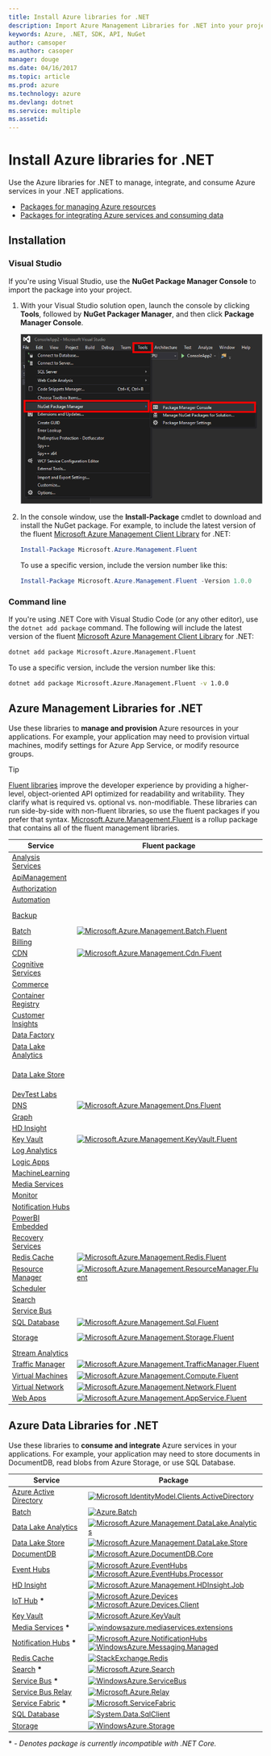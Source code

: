 ```yaml
---
title: Install Azure libraries for .NET
description: Import Azure Management Libraries for .NET into your project
keywords: Azure, .NET, SDK, API, NuGet
author: camsoper
ms.author: casoper
manager: douge
ms.date: 04/16/2017
ms.topic: article
ms.prod: azure
ms.technology: azure
ms.devlang: dotnet
ms.service: multiple
ms.assetid:
---
```


# Install Azure libraries for .NET

Use the Azure libraries for .NET to manage, integrate, and consume Azure services in your .NET applications.

* [Packages for managing Azure resources](#mgmt)
* [Packages for integrating Azure services and consuming data](#data)

## Installation

### Visual Studio

If you're using Visual Studio, use the **NuGet Package Manager Console** to import the package into your project.

1. With your Visual Studio solution open, launch the console by clicking **Tools**, followed by **NuGet Packager Manager**, and then click **Package Manager Console**.  

    ![Package Manager Console](media/dotnet-sdk-azure-install/package-manager.png)

2. In the console window, use the **Install-Package** cmdlet to download and install the NuGet package.  For example, to include the latest version of the fluent [Microsoft Azure Management Client Library](http://www.nuget.org/packages/Microsoft.Azure.Management.Fluent) for .NET:

    ```powershell
    Install-Package Microsoft.Azure.Management.Fluent
    ``` 
    To use a specific version, include the version number like this:

    ```powershell
    Install-Package Microsoft.Azure.Management.Fluent -Version 1.0.0
    ``` 

### Command line

If you're using .NET Core with Visual Studio Code (or any other editor), use the `dotnet add package` command.  The following will include the latest version of the fluent [Microsoft Azure Management Client Library](http://www.nuget.org/packages/Microsoft.Azure.Management.Fluent) for .NET:

```bash
dotnet add package Microsoft.Azure.Management.Fluent
```
To use a specific version, include the version number like this:

```bash
dotnet add package Microsoft.Azure.Management.Fluent -v 1.0.0
```

## <a id="mgmt" />Azure Management Libraries for .NET

Use these libraries to **manage and provision** Azure resources in your applications.  For example, your application may need to provision virtual machines, modify settings for Azure App Service, or modify resource groups.

> [!TIP]
> [Fluent libraries](https://azure.microsoft.com/blog/simpler-azure-management-libraries-for-net/) improve the developer experience by providing a higher-level, object-oriented API optimized for readability and writability. They clarify what is required vs. optional vs. non-modifiable. These libraries can run side-by-side with non-fluent libraries, so use the fluent packages if you prefer that syntax. [Microsoft.Azure.Management.Fluent](https://www.nuget.org/packages/Microsoft.Azure.Management.Fluent) is a rollup package that contains all of the fluent management libraries.

Service | Fluent package | Standard package
--------|---------------------------|-------------------------
[Analysis Services](/azure/analysis-services/) | | [![Microsoft.Azure.Management.Analysis](https://img.shields.io/nuget/v/Microsoft.Azure.Management.Analysis.svg)](https://www.nuget.org/packages/Microsoft.Azure.Management.ApiManagement)
[ApiManagement](/azure/api-management/) | | [![Microsoft.Azure.Management.ApiManagement](https://img.shields.io/nuget/v/Microsoft.Azure.Management.ApiManagement.svg)](https://www.nuget.org/packages/Microsoft.Azure.Management.ApiManagement)
[Authorization](/rest/api/authorization) | | [![Microsoft.Azure.Management.Authorization](https://img.shields.io/nuget/v/Microsoft.Azure.Management.Authorization.svg)](https://www.nuget.org/packages/Microsoft.Azure.Management.Authorization)
[Automation](/azure/automation/) | | [![Microsoft.Azure.Management.Automation](https://img.shields.io/nuget/v/Microsoft.Azure.Management.Automation.svg)](https://www.nuget.org/packages/Microsoft.Azure.Management.Automation)
[Backup](/azure/backup/) | | [![Microsoft.Azure.Management.RecoveryServices.Backup](https://img.shields.io/nuget/v/Microsoft.Azure.Management.RecoveryServices.Backup.svg)](https://www.nuget.org/packages/Microsoft.Azure.Management.RecoveryServices.Backup)
[Batch](/azure/batch/) | [![Microsoft.Azure.Management.Batch.Fluent](https://img.shields.io/nuget/v/Microsoft.Azure.Management.Batch.Fluent.svg)](https://www.nuget.org/packages/Microsoft.Azure.Management.Batch.Fluent) | [![Microsoft.Azure.Management.Batch](https://img.shields.io/nuget/v/Microsoft.Azure.Management.Batch.svg)](https://www.nuget.org/packages/Microsoft.Azure.Management.Batch)
[Billing](/azure/billing/) | | [![Microsoft.Azure.Management.Billing](https://img.shields.io/nuget/v/Microsoft.Azure.Management.Billing.svg)](https://www.nuget.org/packages/Microsoft.Azure.Management.Billing)
[CDN](/azure/cdn/) | [![Microsoft.Azure.Management.Cdn.Fluent](https://img.shields.io/nuget/v/Microsoft.Azure.Management.Cdn.Fluent.svg)](https://www.nuget.org/packages/Microsoft.Azure.Management.Cdn.Fluent) | [![Microsoft.Azure.Management.Cdn](https://img.shields.io/nuget/v/Microsoft.Azure.Management.Cdn.svg)](https://www.nuget.org/packages/Microsoft.Azure.Management.Cdn)
[Cognitive Services](/azure/cognitive-services/) | | [![Microsoft.Azure.Management.CognitiveServices](https://img.shields.io/nuget/v/Microsoft.Azure.Management.CognitiveServices.svg)](https://www.nuget.org/packages/Microsoft.Azure.Management.CognitiveServices)
[Commerce](/azure/billing/billing-usage-rate-card-overview) | | [![Microsoft.Azure.Commerce.UsageAggregates](https://img.shields.io/nuget/v/Microsoft.Azure.Commerce.UsageAggregates.svg)](https://www.nuget.org/packages/Microsoft.Azure.Commerce.UsageAggregates)
[Container Registry](/azure/container-registry) | | [![Microsoft.Azure.Management.ContainerRegistry](https://img.shields.io/nuget/v/Microsoft.Azure.Management.ContainerRegistry.svg)](https://www.nuget.org/packages/Microsoft.Azure.Management.ContainerRegistry)
[Customer Insights](/dynamics365/customer-insights) | | [![Microsoft.Azure.Management.CustomerInsights](https://img.shields.io/nuget/v/Microsoft.Azure.Management.CustomerInsights.svg)](https://www.nuget.org/packages/Microsoft.Azure.Management.CustomerInsights)
[Data Factory](/azure/data-factory/) | | [![Microsoft.Azure.Management.DataFactories](https://img.shields.io/nuget/v/Microsoft.Azure.Management.DataFactories.svg)](https://www.nuget.org/packages/Microsoft.Azure.Management.DataFactories)
[Data Lake Analytics](/azure/data-lake-analytics/) | | [![Microsoft.Azure.Management.DataLake.Analytics](https://img.shields.io/nuget/v/Microsoft.Azure.Management.DataLake.Analytics.svg)](https://www.nuget.org/packages/Microsoft.Azure.Management.DataLake.Analytics)
[Data Lake Store](/azure/data-lake-store/) | | [![Microsoft.Azure.Management.DataLake.Store](https://img.shields.io/nuget/v/Microsoft.Azure.Management.DataLake.Store.svg)](https://www.nuget.org/packages/Microsoft.Azure.Management.DataLake.Store)<br/>[![Microsoft.Azure.Management.DataLake.StoreUploader](https://img.shields.io/nuget/v/Microsoft.Azure.Management.DataLake.StoreUploader.svg)](https://www.nuget.org/packages/Microsoft.Azure.Management.DataLake.StoreUploader)
[DevTest Labs](/azure/devtest-lab/) | | [![Microsoft.Azure.Management.DevTestLabs](https://img.shields.io/nuget/v/Microsoft.Azure.Management.DevTestLabs.svg)](https://www.nuget.org/packages/Microsoft.Azure.Management.DevTestLabs)
[DNS](/azure/dns/) | [![Microsoft.Azure.Management.Dns.Fluent](https://img.shields.io/nuget/v/Microsoft.Azure.Management.Dns.Fluent.svg)](https://www.nuget.org/packages/Microsoft.Azure.Management.Dns.Fluent) | [![Microsoft.Azure.Management.Dns](https://img.shields.io/nuget/v/Microsoft.Azure.Management.Dns.svg)](https://www.nuget.org/packages/Microsoft.Azure.Management.Dns)
[Graph](/rest/api/graphrbac) | | [![Microsoft.Azure.Graph.RBAC](https://img.shields.io/nuget/v/Microsoft.Azure.Graph.RBAC.svg)](https://www.nuget.org/packages/Microsoft.Azure.Graph.RBAC)
[HD Insight](/azure/hdinsight/) | | [![Microsoft.Azure.Management.HDInsight](https://img.shields.io/nuget/v/Microsoft.Azure.Management.HDInsight.svg)](https://www.nuget.org/packages/Microsoft.Azure.Management.HDInsight)
[Key Vault](/azure/key-vault/) | [![Microsoft.Azure.Management.KeyVault.Fluent](https://img.shields.io/nuget/v/Microsoft.Azure.Management.KeyVault.Fluent.svg)](https://www.nuget.org/packages/Microsoft.Azure.Management.KeyVault.Fluent) | [![Microsoft.Azure.Management.KeyVault](https://img.shields.io/nuget/v/Microsoft.Azure.Management.KeyVault.svg)](https://www.nuget.org/packages/Microsoft.Azure.Management.KeyVault)
[Log Analytics](/azure/log-analytics/) | | [![Microsoft.Azure.Management.OperationalInsights](https://img.shields.io/nuget/v/Microsoft.Azure.Management.OperationalInsights.svg)](https://www.nuget.org/packages/Microsoft.Azure.Management.OperationalInsights)
[Logic Apps](/azure/logic-apps/) | | [![Microsoft.Azure.Management.Logic](https://img.shields.io/nuget/v/Microsoft.Azure.Management.Logic.svg)](https://www.nuget.org/packages/Microsoft.Azure.Management.Logic)
[MachineLearning](/azure/machine-learning/) | | [![Microsoft.Azure.Management.MachineLearning](https://img.shields.io/nuget/v/Microsoft.Azure.Management.Logic.svg)](https://www.nuget.org/packages/Microsoft.Azure.Management.MachineLearning)
[Media Services](/azure/media-services/) | | [![Microsoft.Azure.Management.Media](https://img.shields.io/nuget/v/Microsoft.Azure.Management.Media.svg)](https://www.nuget.org/packages/Microsoft.Azure.Management.Media)
[Monitor](/azure/monitoring-and-diagnostics/) | | [![Microsoft.Azure.Insights](https://img.shields.io/nuget/v/Microsoft.Azure.Insights.svg)](https://www.nuget.org/packages/Microsoft.Azure.Insights)
[Notification Hubs](/azure/notification-hubs/) | | [![Microsoft.Azure.Management.NotificationHubs](https://img.shields.io/nuget/v/Microsoft.Azure.Management.NotificationHubs.svg)](https://www.nuget.org/packages/Microsoft.Azure.Management.NotificationHubs)
[PowerBI Embedded](/azure/power-bi-embedded/) | | [![Microsoft.Azure.Management.PowerBIEmbedded](https://img.shields.io/nuget/v/Microsoft.Azure.Management.PowerBIEmbedded.svg)](https://www.nuget.org/packages/Microsoft.Azure.Management.PowerBIEmbedded)
[Recovery Services](/azure/site-recovery/) | | [![Microsoft.Azure.Management.RecoveryServices](https://img.shields.io/nuget/v/Microsoft.Azure.Management.RecoveryServices.svg)](https://www.nuget.org/packages/Microsoft.Azure.Management.RecoveryServices)
[Redis Cache](/azure/redis-cache/) | [![Microsoft.Azure.Management.Redis.Fluent](https://img.shields.io/nuget/v/Microsoft.Azure.Management.Redis.Fluent.svg)](https://www.nuget.org/packages/Microsoft.Azure.Management.Redis.Fluent) | [![Microsoft.Azure.Management.Redis](https://img.shields.io/nuget/v/Microsoft.Azure.Management.Redis.svg)](https://www.nuget.org/packages/Microsoft.Azure.Management.Redis)
[Resource Manager](/azure/azure-resource-manager/) | [![Microsoft.Azure.Management.ResourceManager.Fluent](https://img.shields.io/nuget/v/Microsoft.Azure.Management.ResourceManager.Fluent.svg)](https://www.nuget.org/packages/Microsoft.Azure.Management.ResourceManager.Fluent) | [![Microsoft.Azure.Management.ResourceManager](https://img.shields.io/nuget/v/Microsoft.Azure.Management.ResourceManager.svg)](https://www.nuget.org/packages/Microsoft.Azure.Management.ResourceManager)
[Scheduler](/azure/scheduler/) | | [![Microsoft.Azure.Management.Scheduler](https://img.shields.io/nuget/v/Microsoft.Azure.Management.Scheduler.svg)](https://www.nuget.org/packages/Microsoft.Azure.Management.Scheduler)
[Search](/azure/search/) |  | [![Microsoft.Azure.Management.Search](https://img.shields.io/nuget/v/Microsoft.Azure.Management.Search.svg)](https://www.nuget.org/packages/Microsoft.Azure.Management.Search)
[Service Bus](/azure/service-bus/) | | [![Microsoft.Azure.Management.ServiceBus](https://img.shields.io/nuget/v/Microsoft.Azure.Management.ServiceBus.svg)](https://www.nuget.org/packages/Microsoft.Azure.Management.ServiceBus)
[SQL Database](/azure/sql-database/) | [![Microsoft.Azure.Management.Sql.Fluent](https://img.shields.io/nuget/v/Microsoft.Azure.Management.Sql.Fluent.svg)](https://www.nuget.org/packages/Microsoft.Azure.Management.Sql.Fluent) | [![Microsoft.Azure.Management.Sql](https://img.shields.io/nuget/v/Microsoft.Azure.Management.Sql.svg)](https://www.nuget.org/packages/Microsoft.Azure.Management.Sql)
[Storage](/azure/storage/) | [![Microsoft.Azure.Management.Storage.Fluent](https://img.shields.io/nuget/v/Microsoft.Azure.Management.Storage.Fluent.svg)](https://www.nuget.org/packages/Microsoft.Azure.Management.Storage.Fluent) | [![Microsoft.Azure.Management.Storage](https://img.shields.io/nuget/v/Microsoft.Azure.Management.Storage.svg)](https://www.nuget.org/packages/Microsoft.Azure.Management.Storage)<br/>[![Microsoft.Azure.Storage.DataMovement](https://img.shields.io/nuget/v/Microsoft.Azure.Storage.DataMovement.svg)](https://www.nuget.org/packages/Microsoft.Azure.Storage.DataMovement)
[Stream Analytics](/azure/stream-analytics/) | | [![Microsoft.Azure.Management.StreamAnalytics](https://img.shields.io/nuget/v/Microsoft.Azure.Management.StreamAnalytics.svg)](https://www.nuget.org/packages/Microsoft.Azure.Management.StreamAnalytics)
[Traffic Manager](/azure/traffic-manager/) | [![Microsoft.Azure.Management.TrafficManager.Fluent](https://img.shields.io/nuget/v/Microsoft.Azure.Management.TrafficManager.Fluent.svg)](https://www.nuget.org/packages/Microsoft.Azure.Management.TrafficManager.Fluent) | [![Microsoft.Azure.Management.TrafficManager](https://img.shields.io/nuget/v/Microsoft.Azure.Management.TrafficManager.svg)](https://www.nuget.org/packages/Microsoft.Azure.Management.TrafficManager)
[Virtual Machines](/azure/virtual-machines/) | [![Microsoft.Azure.Management.Compute.Fluent](https://img.shields.io/nuget/v/Microsoft.Azure.Management.Compute.Fluent.svg)](https://www.nuget.org/packages/Microsoft.Azure.Management.Compute.Fluent)| [![Microsoft.Azure.Management.Compute](https://img.shields.io/nuget/v/Microsoft.Azure.Management.Compute.svg)](https://www.nuget.org/packages/Microsoft.Azure.Management.Compute)
[Virtual Network](/azure/virtual-network/) | [![Microsoft.Azure.Management.Network.Fluent](https://img.shields.io/nuget/v/Microsoft.Azure.Management.Network.Fluent.svg)](https://www.nuget.org/packages/Microsoft.Azure.Management.Network.Fluent) | [![Microsoft.Azure.Management.Network](https://img.shields.io/nuget/v/Microsoft.Azure.Management.Network.svg)](https://www.nuget.org/packages/Microsoft.Azure.Management.Network)
[Web Apps](/azure/app-service-web) | [![Microsoft.Azure.Management.AppService.Fluent](https://img.shields.io/nuget/v/Microsoft.Azure.Management.AppService.Fluent.svg)](https://www.nuget.org/packages/Microsoft.Azure.Management.AppService.Fluent) | [![Microsoft.Azure.Management.Websites](https://img.shields.io/nuget/v/Microsoft.Azure.Management.Websites.svg)](https://www.nuget.org/packages/Microsoft.Azure.Management.Websites)

## <a id="data" />Azure Data Libraries for .NET

Use these libraries to **consume and integrate** Azure services in your applications.  For example, your application may need to store documents in DocumentDB, read blobs from Azure Storage, or use SQL Database.

Service | Package  
--------|--------
[Azure Active Directory](/azure/active-directory) | [![Microsoft.IdentityModel.Clients.ActiveDirectory](https://img.shields.io/nuget/v/Microsoft.IdentityModel.Clients.ActiveDirectory.svg)](https://www.nuget.org/packages/Microsoft.IdentityModel.Clients.ActiveDirectory)  
[Batch](/azure/batch/) | [![Azure.Batch](https://img.shields.io/nuget/v/Azure.Batch.svg)](https://www.nuget.org/packages/Azure.Batch) 
[Data Lake Analytics](/azure/data-lake-analytics/) | [![Microsoft.Azure.Management.DataLake.Analytics](https://img.shields.io/nuget/v/Microsoft.Azure.Management.DataLake.Analytics.svg)](http://www.nuget.org/packages/Microsoft.Azure.Management.DataLake.Analytics)
[Data Lake Store](/azure/data-lake-store/) | [![Microsoft.Azure.Management.DataLake.Store](https://img.shields.io/nuget/v/Microsoft.Azure.Management.DataLake.Store.svg)](http://www.nuget.org/packages/Microsoft.Azure.Management.DataLake.Store)
[DocumentDB](/azure/documentdb/) | [![Microsoft.Azure.DocumentDB.Core](https://img.shields.io/nuget/v/Microsoft.Azure.DocumentDB.Core.svg)](https://www.nuget.org/packages/Microsoft.Azure.DocumentDB.Core)  
[Event Hubs](/azure/event-hubs/) | [![Microsoft.Azure.EventHubs](https://img.shields.io/nuget/v/Microsoft.Azure.EventHubs.svg)](https://www.nuget.org/packages/Microsoft.Azure.EventHubs)<br/>[![Microsoft.Azure.EventHubs.Processor](https://img.shields.io/nuget/v/Microsoft.Azure.EventHubs.Processor.svg)](https://www.nuget.org/packages/Microsoft.Azure.EventHubs.Processor)
[HD Insight](/azure/hdinsight/) | [![Microsoft.Azure.Management.HDInsight.Job](https://img.shields.io/nuget/v/Microsoft.Azure.Management.HDInsight.Job.svg)](http://www.nuget.org/packages/Microsoft.Azure.Management.HDInsight.Job) 
[IoT Hub](/azure/iot-hub/)&nbsp;<b>&#42;</b> | [![Microsoft.Azure.Devices](https://img.shields.io/nuget/v/Microsoft.Azure.Devices.svg)](https://www.nuget.org/packages/Microsoft.Azure.Devices)<br/>[![Microsoft.Azure.Devices.Client](https://img.shields.io/nuget/v/Microsoft.Azure.Devices.Client.svg)](https://www.nuget.org/packages/Microsoft.Azure.Devices.Client)
[Key Vault](/azure/key-vault/) | [![Microsoft.Azure.KeyVault](https://img.shields.io/nuget/v/Microsoft.Azure.KeyVault.svg)](https://www.nuget.org/packages/Microsoft.Azure.KeyVault)
[Media Services](/azure/media-services/)&nbsp;<b>&#42;</b> | [![windowsazure.mediaservices.extensions](https://img.shields.io/nuget/v/windowsazure.mediaservices.extensions.svg)](https://www.nuget.org/packages/windowsazure.mediaservices.extensions) 
[Notification Hubs](/azure/notification-hubs/)&nbsp;<b>&#42;</b> | [![Microsoft.Azure.NotificationHubs](https://img.shields.io/nuget/v/Microsoft.Azure.NotificationHubs.svg)](https://www.nuget.org/packages/Microsoft.Azure.NotificationHubs)<br/>[![WindowsAzure.Messaging.Managed](https://img.shields.io/nuget/v/WindowsAzure.Messaging.Managed.svg)](https://www.nuget.org/packages/WindowsAzure.Messaging.Managed) 
[Redis Cache](/azure/redis-cache/) | [![StackExchange.Redis](https://img.shields.io/nuget/v/StackExchange.Redis.svg)](https://www.nuget.org/packages/StackExchange.Redis/)
[Search](/azure/search/)&nbsp;<b>&#42;</b> | [![Microsoft.Azure.Search](https://img.shields.io/nuget/v/Microsoft.Azure.Search.svg)](https://www.nuget.org/packages/Microsoft.Azure.Search) 
[Service Bus](/azure/service-bus/)&nbsp;<b>&#42;</b> | [![WindowsAzure.ServiceBus](https://img.shields.io/nuget/v/WindowsAzure.ServiceBus.svg)](https://www.nuget.org/packages/WindowsAzure.ServiceBus)
[Service Bus Relay](/azure/service-bus-relay/) | [![Microsoft.Azure.Relay](https://img.shields.io/nuget/v/Microsoft.Azure.Relay.svg)](https://www.nuget.org/packages/Microsoft.Azure.Relay)
[Service Fabric](/azure/service-fabric/)&nbsp;<b>&#42;</b> | [![Microsoft.ServiceFabric](https://img.shields.io/nuget/v/Microsoft.ServiceFabric.svg)](https://www.nuget.org/profiles/servicefabric)
[SQL Database](/azure/sql-database/) | [![System.Data.SqlClient](https://img.shields.io/nuget/v/System.Data.SqlClient.svg)](https://www.nuget.org/packages/System.Data.SqlClient/) 
[Storage](/azure/storage/) | [![WindowsAzure.Storage](https://img.shields.io/nuget/v/WindowsAzure.Storage.svg)](http://www.nuget.org/packages/WindowsAzure.Storage) 

\* *- Denotes package is currently incompatible with .NET Core.*
